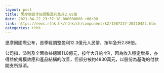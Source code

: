 ```yaml
---
layout: post
title: 思摩爾首季經調整盈利急升2.88倍
date: 2021-04-22 23:37:18.000000000 +08:00
link: https://news.rthk.hk/rthk/ch/component/k2/1587237-20210422.htm
categories: rthk
---
```


思摩爾國際公布，首季經調整盈利12.3億元人民幣，按年急升2.88倍。

公司指，溢利及全面收益總額11.8億元，按年大升約4倍，因為收入穩定增長，亦得益於規模效應和產品結構的改善，但部分被約4830萬元，以股份為基礎的付款開支所抵消。
